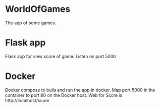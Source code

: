 # WorldOfGames
The app of some games.
# Flask app
Flask app for view score of game. Listen on port 5000
# Docker
Docker compose to buils and run the app in docker. Map port 5000 in the container to port 80 on the Docker host.
Web for Score is http://localhost/score
